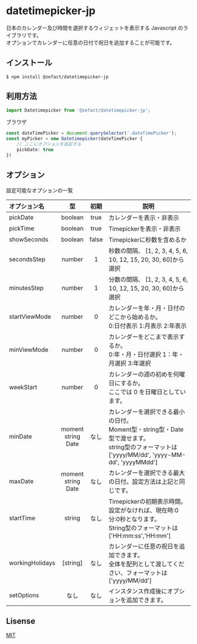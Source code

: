 # datetimepicker-jp

日本のカレンダー及び時間を選択するウィジェットを表示する Javascript のライブラリです。
<br>オプションでカレンダーに任意の日付で祝日を追加することが可能です。

## インストール

```shell
$ npm install @zefact/datetimepicker-jp
```

## 利用方法

```ts
import Datetimepicker from '@zefact/datetimepicker-jp';
```

ブラウザ

```ts
const dateTimePicker = document.querySelector('.dateTimePicker');
const myPicker = new Datetimepicker(dateTimePicker {
    // ここにオプションを指定する
    pickDate: true
})
```

## オプション

設定可能なオプションの一覧

| オプション名 | 型 | 初期 | 説明 |
| :------------ | :-----: | :---------: | ---- |
| pickDate | boolean | true | カレンダーを表示・非表示 |
| pickTime | boolean | true | Timepickerを表示・非表示 |
| showSeconds | boolean | false | Timepickerに秒数を含めるか |
| secondsStep | number  | 1 | 秒数の間隔、  [1, 2, 3, 4, 5, 6, 10, 12, 15, 20, 30, 60]から選択 |
| minutesStep | number  | 1 | 分数の間隔、  [1, 2, 3, 4, 5, 6, 10, 12, 15, 20, 30, 60]から選択 |
| startViewMode | number | 0 | カレンダーを年・月・日付のどこから始めるか。<br>0:日付表示  1:月表示  2:年表示 |
| minViewMode | number  | 0 | カレンダーをどこまで表示するか。<br>0:年・月・日付選択  1：年・月選択  3:年選択 |
| weekStart | number  | 0 | カレンダーの週の初めを何曜日にするか。<br>ここでは 0 を日曜日としています。 |
| minDate | moment<br>string<br>Date | なし | カレンダーを選択できる最小の日付。<br>Moment型・string型・Date型で渡せます。<br>string型のフォーマットは['yyyy/MM/dd', 'yyyy-MM-dd', 'yyyyMMdd']|
| maxDate | moment<br>string<br>Date | なし | カレンダーを選択できる最大の日付。設定方法は上記と同じです。|
| startTime | string | なし | Timepickerの初期表示時間。<br>設定がなければ、現在時:0分:0秒となります。<br>String型のフォーマットは['HH:mm:ss','HH:mm'] |
| workingHolidays | [string] | なし | カレンダーに任意の祝日を追加できます。<br>全体を配列として渡してください、フォーマットは['yyyy/MM/dd'] |
| setOptions | なし | なし | インスタンス作成後にオプションを追加できます。 |

## Lisense

[MIT](LICENSE)

